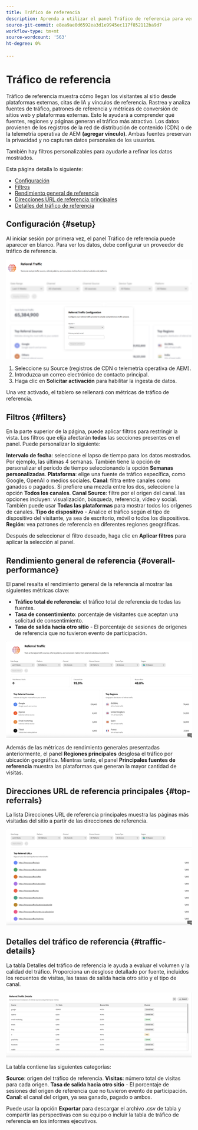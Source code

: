 ```yaml
---
title: Tráfico de referencia
description: Aprenda a utilizar el panel Tráfico de referencia para ver cómo llegan los visitantes al sitio desde plataformas externas, citas de IA y vínculos de referencia.
source-git-commit: e8ea9ae0d6592ea3d1e9945ec117f852112ba9d7
workflow-type: tm+mt
source-wordcount: '563'
ht-degree: 0%

---
```



# Tráfico de referencia

Tráfico de referencia muestra cómo llegan los visitantes al sitio desde plataformas externas, citas de IA y vínculos de referencia. Rastrea y analiza fuentes de tráfico, patrones de referencia y métricas de conversión de sitios web y plataformas externas. Esto le ayudará a comprender qué fuentes, regiones y páginas generan el tráfico más atractivo. Los datos provienen de los registros de la red de distribución de contenido (CDN) o de la telemetría operativa de AEM **(agregar vínculo)**. Ambas fuentes preservan la privacidad y no capturan datos personales de los usuarios.

También hay filtros personalizables para ayudarle a refinar los datos mostrados.

Esta página detalla lo siguiente:

* [Configuración](#setup)
* [Filtros](#filters)
* [Rendimiento general de referencia](#overall-performance)
* [Direcciones URL de referencia principales](#top-referrals)
* [Detalles del tráfico de referencia](#traffic-details)

## Configuración {#setup}

Al iniciar sesión por primera vez, el panel Tráfico de referencia puede aparecer en blanco. Para ver los datos, debe configurar un proveedor de tráfico de referencia.

![Configuración de referencia](/help/dashboards/assets/referral-setup.png)

1. Seleccione su Source (registros de CDN o telemetría operativa de AEM).
2. Introduzca un correo electrónico de contacto principal.
3. Haga clic en **Solicitar activación** para habilitar la ingesta de datos.

Una vez activado, el tablero se rellenará con métricas de tráfico de referencia.

## Filtros {#filters}

En la parte superior de la página, puede aplicar filtros para restringir la vista. Los filtros que elija afectarán **todas** las secciones presentes en el panel. Puede personalizar lo siguiente:

**Intervalo de fecha**: seleccione el lapso de tiempo para los datos mostrados. Por ejemplo, las últimas 4 semanas. También tiene la opción de personalizar el período de tiempo seleccionando la opción **Semanas personalizadas**.
**Plataforma**: elige una fuente de tráfico específica, como Google, OpenAI o medios sociales.
**Canal**: filtra entre canales como ganados o pagados. Si prefiere una mezcla entre los dos, seleccione la opción **Todos los canales**.
**Canal Source**: filtre por el origen del canal. las opciones incluyen: visualización, búsqueda, referencia, vídeo y social. También puede usar **Todas las plataformas** para mostrar todos los orígenes de canales.
**Tipo de dispositivo** - Analice el tráfico según el tipo de dispositivo del visitante, ya sea de escritorio, móvil o todos los dispositivos.
**Región**: vea patrones de referencia en diferentes regiones geográficas.

Después de seleccionar el filtro deseado, haga clic en **Aplicar filtros** para aplicar la selección al panel.

## Rendimiento general de referencia {#overall-performance}

El panel resalta el rendimiento general de la referencia al mostrar las siguientes métricas clave:

* **Tráfico total de referencia**: el tráfico total de referencia de todas las fuentes.
* **Tasa de consentimiento**: porcentaje de visitantes que aceptan una solicitud de consentimiento.
* **Tasa de salida hacia otro sitio** - El porcentaje de sesiones de orígenes de referencia que no tuvieron evento de participación.

![Página de referencia](/help/dashboards/assets/referral-traffic.png)

Además de las métricas de rendimiento generales presentadas anteriormente, el panel **Regiones principales** desglosa el tráfico por ubicación geográfica. Mientras tanto, el panel **Principales fuentes de referencia** muestra las plataformas que generan la mayor cantidad de visitas.

## Direcciones URL de referencia principales {#top-referrals}

La lista Direcciones URL de referencia principales muestra las páginas más visitadas del sitio a partir de las direcciones de referencia.

![Direcciones URL de referencia principales](/help/dashboards/assets/top-url.png)

## Detalles del tráfico de referencia {#traffic-details}

La tabla Detalles del tráfico de referencia le ayuda a evaluar el volumen y la calidad del tráfico. Proporciona un desglose detallado por fuente, incluidos los recuentos de visitas, las tasas de salida hacia otro sitio y el tipo de canal.

![Detalles de tráfico de referencia](/help/dashboards/assets/traffic-details.png)

La tabla contiene las siguientes categorías:

**Source**: origen del tráfico de referencia.
**Visitas**: número total de visitas para cada origen.
**Tasa de salida hacia otro sitio** - El porcentaje de sesiones del origen de referencia que no tuvieron evento de participación.
**Canal**: el canal del origen, ya sea ganado, pagado o ambos.

Puede usar la opción **Exportar** para descargar el archivo .csv de tabla y compartir las perspectivas con su equipo o incluir la tabla de tráfico de referencia en los informes ejecutivos.
